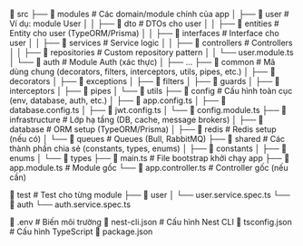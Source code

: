 📂 src
├── 📂 modules                      # Các domain/module chính của app
│   ├── 📂 user                     # Ví dụ: module User
│   │   ├── 📂 dto                  # DTOs cho user
│   │   ├── 📂 entities             # Entity cho user (TypeORM/Prisma)
│   │   ├── 📂 interfaces           # Interface cho user
│   │   ├── 📂 services             # Service logic
│   │   ├── 📂 controllers          # Controllers
│   │   ├── 📂 repositories         # Custom repository pattern
│   │   └── user.module.ts
│   └── 📂 auth                     # Module Auth (xác thực)
│       ├── ...
├── 📂 common                       # Mã dùng chung (decorators, filters, interceptors, utils, pipes, etc.)
│   ├── 📂 decorators
│   ├── 📂 exceptions
│   ├── 📂 filters
│   ├── 📂 guards
│   ├── 📂 interceptors
│   ├── 📂 pipes
│   └── 📂 utils
├── 📂 config                       # Cấu hình toàn cục (env, database, auth, etc.)
│   ├── 📄 app.config.ts
│   ├── 📄 database.config.ts
│   ├── 📄 jwt.config.ts
│   └── 📄 config.module.ts
├── 📂 infrastructure               # Lớp hạ tầng (DB, cache, message brokers)
│   ├── 📂 database                 # ORM setup (TypeORM/Prisma)
│   ├── 📂 redis                    # Redis setup (nếu có)
│   └── 📂 queues                   # Queues (Bull, RabbitMQ)
├── 📂 shared                       # Các thành phần chia sẻ (constants, types, enums)
│   ├── 📂 constants
│   ├── 📂 enums
│   └── 📂 types
├── 📂 main.ts                      # File bootstrap khởi chạy app
├── 📂 app.module.ts                # Module gốc
└── 📂 app.controller.ts            # Controller gốc (nếu cần)

📂 test                             # Test cho từng module
├── 📂 user
│   └── user.service.spec.ts
└── 📂 auth
    └── auth.service.spec.ts

📄 .env                             # Biến môi trường
📄 nest-cli.json                    # Cấu hình Nest CLI
📄 tsconfig.json                    # Cấu hình TypeScript
📄 package.json
